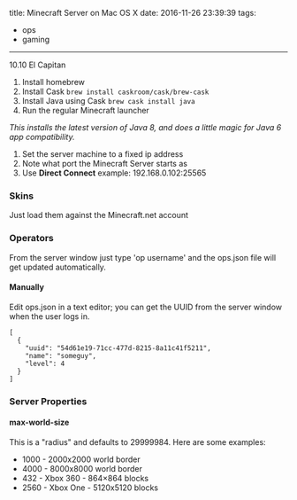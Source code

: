 title: Minecraft Server on Mac OS X
date: 2016-11-26 23:39:39
tags:
 - ops
 - gaming
---

10.10 El Capitan

1. Install homebrew
2. Install Cask `brew install caskroom/cask/brew-cask`
3. Install Java using Cask `brew cask install java`
4. Run the regular Minecraft launcher

*This installs the latest version of Java 8, and does a little magic for Java 6 app compatibility.*

1. Set the server machine to a fixed ip address
2. Note what port the Minecraft Server starts as
3. Use **Direct Connect** example: 192.168.0.102:25565

### Skins

Just load them against the Minecraft.net account

### Operators

From the server window just type 'op username' and the ops.json file will get updated automatically.

#### Manually
Edit ops.json in a text editor; you can get the UUID from the server window when the user logs in.

    [
      {
        "uuid": "54d61e19-71cc-477d-8215-8a11c41f5211",
        "name": "someguy",
        "level": 4
      }
    ] 

### Server Properties

#### max-world-size
This is a "radius" and defaults to 29999984. Here are some examples:

* 1000 - 2000x2000 world border
* 4000 - 8000x8000 world border
* 432 - Xbox 360 - 864×864 blocks
* 2560 - Xbox One - 5120x5120 blocks

